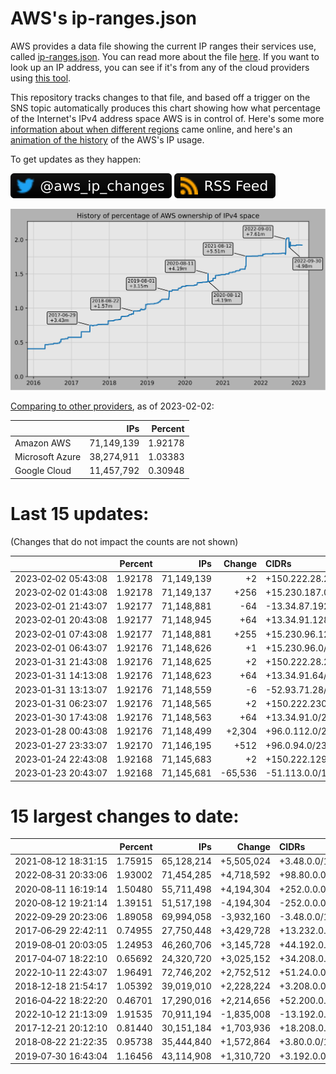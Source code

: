 # AWS's ip-ranges.json

AWS provides a data file showing the current IP ranges their
services use, called [ip-ranges.json](https://ip-ranges.amazonaws.com/ip-ranges.json).
You can read more about the file [here](https://docs.aws.amazon.com/general/latest/gr/aws-ip-ranges.html).
If you want to look up an IP address, you can see if it's from any of the cloud providers using [this tool](https://cloud-ips.s3-us-west-2.amazonaws.com/index.html).

This repository tracks changes to that file, and based off a trigger on the SNS 
topic automatically produces this chart showing how what percentage of the 
Internet's IPv4 address space AWS is in control of.  Here's some 
more [information about when different regions](announces.md) came 
online, and here's an [animation of the history](https://youtu.be/Su25yl7eol8) 
of the AWS's IP usage.

To get updates as they happen:

[![@aws_ip_changes on twitter](images/twitter_badge.svg)](https://twitter.com/aws_ip_changes) [![RSS Icon](images/rss_badge.svg)](https://raw.githubusercontent.com/seligman/aws-ip-ranges/master/rss.xml)

![History of AWS](history_count.svg)

[Comparing to other providers](https://github.com/seligman/cloud_sizes), as of 2023-02-02:

| | IPs | Percent |
| --- | ---: | ---: |
| Amazon AWS | 71,149,139 | 1.92178 |
| Microsoft Azure | 38,274,911 | 1.03383 |
| Google Cloud | 11,457,792 | 0.30948 |


# Last 15 updates:

(Changes that do not impact the counts are not shown)

| | Percent | IPs | Change | CIDRs |
| :--- | ---: | ---: | ---: | :--- |
| 2023&#8209;02&#8209;02&nbsp;05:43:08 | 1.92178 | 71,149,139 | +2 | +150.222.28.22/31 |
| 2023&#8209;02&#8209;02&nbsp;01:43:08 | 1.92178 | 71,149,137 | +256 | +15.230.187.0/24 |
| 2023&#8209;02&#8209;01&nbsp;21:43:07 | 1.92177 | 71,148,881 | -64 | -13.34.87.192/26 |
| 2023&#8209;02&#8209;01&nbsp;20:43:08 | 1.92177 | 71,148,945 | +64 | +13.34.91.128/26 |
| 2023&#8209;02&#8209;01&nbsp;07:43:08 | 1.92177 | 71,148,881 | +255 | +15.230.96.128/25,&nbsp;+15.230.96.64/26,&nbsp;+15.230.96.32/27,&nbsp;... |
| 2023&#8209;02&#8209;01&nbsp;06:43:07 | 1.92176 | 71,148,626 | +1 | +15.230.96.0/32 |
| 2023&#8209;01&#8209;31&nbsp;21:43:08 | 1.92176 | 71,148,625 | +2 | +150.222.28.20/31 |
| 2023&#8209;01&#8209;31&nbsp;14:13:08 | 1.92176 | 71,148,623 | +64 | +13.34.91.64/26 |
| 2023&#8209;01&#8209;31&nbsp;13:13:07 | 1.92176 | 71,148,559 | -6 | -52.93.71.28/30,&nbsp;-52.93.71.27/32,&nbsp;-52.93.71.32/32 |
| 2023&#8209;01&#8209;31&nbsp;06:23:07 | 1.92176 | 71,148,565 | +2 | +150.222.230.132/31 |
| 2023&#8209;01&#8209;30&nbsp;17:43:08 | 1.92176 | 71,148,563 | +64 | +13.34.91.0/26 |
| 2023&#8209;01&#8209;28&nbsp;00:43:08 | 1.92176 | 71,148,499 | +2,304 | +96.0.112.0/21,&nbsp;+96.0.108.0/24 |
| 2023&#8209;01&#8209;27&nbsp;23:33:07 | 1.92170 | 71,146,195 | +512 | +96.0.94.0/23 |
| 2023&#8209;01&#8209;24&nbsp;22:43:08 | 1.92168 | 71,145,683 | +2 | +150.222.129.228/31 |
| 2023&#8209;01&#8209;23&nbsp;20:43:07 | 1.92168 | 71,145,681 | -65,536 | -51.113.0.0/16 |


# 15 largest changes to date:

| | Percent | IPs | Change | CIDRs |
| :--- | ---: | ---: | ---: | :--- |
| 2021&#8209;08&#8209;12&nbsp;18:31:15 | 1.75915 | 65,128,214 | +5,505,024 | +3.48.0.0/12,&nbsp;+35.96.0.0/12,&nbsp;+3.152.0.0/13,&nbsp;... |
| 2022&#8209;08&#8209;31&nbsp;20:33:06 | 1.93002 | 71,454,285 | +4,718,592 | +98.80.0.0/12,&nbsp;+184.32.0.0/12,&nbsp;+13.184.0.0/13,&nbsp;... |
| 2020&#8209;08&#8209;11&nbsp;16:19:14 | 1.50480 | 55,711,498 | +4,194,304 | +252.0.0.0/10 |
| 2020&#8209;08&#8209;12&nbsp;19:21:14 | 1.39151 | 51,517,198 | -4,194,304 | -252.0.0.0/10 |
| 2022&#8209;09&#8209;29&nbsp;20:23:06 | 1.89058 | 69,994,058 | -3,932,160 | -3.48.0.0/12,&nbsp;-35.96.0.0/12,&nbsp;-3.240.0.0/13,&nbsp;... |
| 2017&#8209;06&#8209;29&nbsp;22:42:11 | 0.74955 | 27,750,448 | +3,429,728 | +13.232.0.0/13,&nbsp;+34.240.0.0/13,&nbsp;+35.168.0.0/13,&nbsp;... |
| 2019&#8209;08&#8209;01&nbsp;20:03:05 | 1.24953 | 46,260,706 | +3,145,728 | +44.192.0.0/10,&nbsp;-3.192.0.0/12 |
| 2017&#8209;04&#8209;07&nbsp;18:22:10 | 0.65692 | 24,320,720 | +3,025,152 | +34.208.0.0/12,&nbsp;+34.224.0.0/12,&nbsp;+13.58.0.0/15,&nbsp;... |
| 2022&#8209;10&#8209;11&nbsp;22:43:07 | 1.96491 | 72,746,202 | +2,752,512 | +51.24.0.0/13,&nbsp;+57.104.0.0/13,&nbsp;+51.20.0.0/14,&nbsp;... |
| 2018&#8209;12&#8209;18&nbsp;21:54:17 | 1.05392 | 39,019,010 | +2,228,224 | +3.208.0.0/12,&nbsp;+3.224.0.0/12,&nbsp;+13.48.0.0/15 |
| 2016&#8209;04&#8209;22&nbsp;18:22:20 | 0.46701 | 17,290,016 | +2,214,656 | +52.200.0.0/13,&nbsp;+52.208.0.0/13,&nbsp;+52.36.0.0/14,&nbsp;... |
| 2022&#8209;10&#8209;12&nbsp;21:13:09 | 1.91535 | 70,911,194 | -1,835,008 | -13.192.0.0/13,&nbsp;-16.28.0.0/14,&nbsp;-40.172.0.0/14,&nbsp;... |
| 2017&#8209;12&#8209;21&nbsp;20:12:10 | 0.81440 | 30,151,184 | +1,703,936 | +18.208.0.0/13,&nbsp;+18.204.0.0/14,&nbsp;+18.224.0.0/14,&nbsp;... |
| 2018&#8209;08&#8209;22&nbsp;21:22:35 | 0.95738 | 35,444,840 | +1,572,864 | +3.80.0.0/12,&nbsp;+3.16.0.0/14,&nbsp;+3.40.0.0/14 |
| 2019&#8209;07&#8209;30&nbsp;16:43:04 | 1.16456 | 43,114,908 | +1,310,720 | +3.192.0.0/12,&nbsp;+15.222.0.0/15,&nbsp;+15.236.0.0/15 |
